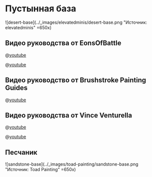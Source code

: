 # Пустынная база

![desert-base](../_images/elevatedminis/desert-base.png "Источник: elevatedminis" =650x)

## Видео руководства от EonsOfBattle

@[youtube](https://youtu.be/eX4_TG4zTs4?si=4bucdvz_AvtQUv6a)

@[youtube](https://youtu.be/CHFvxhFeQuM?si=xPPayCJcfo2SpbEG)

## Видео руководство от Brushstroke Painting Guides

@[youtube](https://youtu.be/dgqzV6V-MCI?si=u48GM2WqwnA3Z_fV)

## Видео руководства от Vince Venturella

@[youtube](https://youtu.be/rLs8RxXWw5o?si=_SYymMaI4Nh05HCO)

@[youtube](https://youtu.be/PkDRCWGLMPU?si=zYLxuCs_YRQvUHK7)

## Песчаник

![sandstone-base](../_images/toad-painting/sandstone-base.png "Источник: Toad Painting" =650x)
